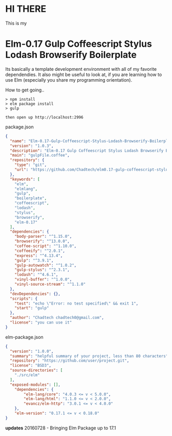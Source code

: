 # HI THERE

This is my 

# Elm-0.17 Gulp Coffeescript Stylus Lodash Browserify Boilerplate

Its basically a template development environment with all of my favorite dependendies. It also might be useful to look at, if you are learning how to use Elm (especially you share my programming orientation).

How to get going..
```
> npm install
> elm package install
> gulp

then open up http://localhost:2996
```

package.json
``` json
{
  "name": "Elm-0.17-Gulp-Coffeescript-Stylus-Lodash-Browserify-Boilerplate",
  "version": "1.0.3",
  "description": "Elm-0.17 Gulp Coffeescript Stylus Lodash Browserify Boilerplate",
  "main": "gulpFile.coffee",
  "repository": {
    "type": "git",
    "url": "https://github.com/Chadtech/elm0.17-gulp-coffeescript-stylus-lodash-browserify-boilerplate"
  },
  "keywords": [
    "elm",
    "elmlang",
    "gulp",
    "boilerplate",
    "coffeescript",
    "lodash",
    "stylus",
    "browserify",
    "elm-0.17"
  ],
  "dependencies": {
    "body-parser": "^1.15.0",
    "browserify": "^13.0.0",
    "coffee-script": "^1.10.0",
    "coffeeify": "^2.0.1",
    "express": "^4.13.4",
    "gulp": "^3.9.1",
    "gulp-autowatch": "^1.0.2",
    "gulp-stylus": "^2.3.1",
    "lodash": "^4.6.1",
    "vinyl-buffer": "^1.0.0",
    "vinyl-source-stream": "^1.1.0"
  },
  "devDependencies": {},
  "scripts": {
    "test": "echo \"Error: no test specified\" && exit 1",
    "start": "gulp"
  },
  "author": "Chadtech chadtech0@gmail.com",
  "license": "you can use it"
}


```

elm-package.json
``` json
{
  "version": "1.0.0",
  "summary": "helpful summary of your project, less than 80 characters",
  "repository": "https://github.com/user/project.git",
  "license": "BSD3",
  "source-directories": [
    "./src/elm"
  ],
  "exposed-modules": [],
    "dependencies": {
        "elm-lang/core": "4.0.3 <= v < 5.0.0",
        "elm-lang/html": "1.1.0 <= v < 2.0.0",
        "evancz/elm-http": "3.0.1 <= v < 4.0.0"
    },
    "elm-version": "0.17.1 <= v < 0.18.0"
}
```

**updates**
20160728 - Bringing Elm Package up to 17.1